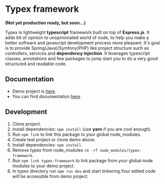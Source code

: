 # Typex framework
**(Not yet production ready, but soon...)**

Typex is lightweight **typescript** framework built on top of **Express.js**. It adds bit of opinion to unopinionated 
world of node, to help you make a better software and javascript development process more pleasant. It's goal is to provide
Spring(Java)/Symfony(PHP) like project structure such as controllers, services and **dependency injection**. It leverages 
typescript classes, annotations and few packages to jump start you to do a very good structured and readable code.

## Documentation
* Demo project is [here](https://yanlipnican.gitbooks.io/typex-framework/).
* You can find documentation [here](https://yanlipnican.gitbooks.io/typex-framework/).

## Development
1. Clone project.
2. Install dependencies: ```npm install``` (use **yarn** if you are cool enough).
3. Run ```npm link``` to link this package to your global node_modules.
4. Create test project or clone demo above.
5. Install dependencies: ```npm install```.
6. Remove typex from node_modules ```rm -rf node_modules/typex-framework```.
7. Run ```npm link typex-framework``` to link package from your global node modules to your demo project.
8. In typex directory run ```npm run dev``` and start tinkering.Your edited code will be accessible from demo project.
